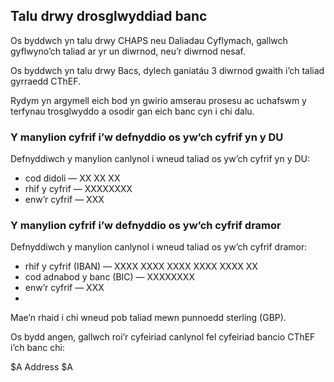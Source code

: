 ## Talu drwy drosglwyddiad banc

Os byddwch yn talu drwy CHAPS neu Daliadau Cyflymach, gallwch gyflwyno’ch taliad ar yr un diwrnod, neu’r diwrnod nesaf.

Os byddwch yn talu drwy Bacs, dylech ganiatáu 3 diwrnod gwaith i’ch taliad gyrraedd CThEF.

Rydym yn argymell eich bod yn gwirio amserau prosesu ac uchafswm y terfynau trosglwyddo a osodir gan eich banc cyn i chi dalu.


### Y manylion cyfrif i’w defnyddio os yw’ch cyfrif yn y DU

Defnyddiwch y manylion canlynol i wneud taliad os yw’ch cyfrif yn y DU:

- cod didoli — XX XX XX
- rhif y cyfrif — XXXXXXXX
- enw’r cyfrif — XXX


### Y manylion cyfrif i’w defnyddio os yw’ch cyfrif dramor

Defnyddiwch y manylion canlynol i wneud taliad os yw’ch cyfrif dramor:

- rhif y cyfrif (IBAN) — XXXX XXXX XXXX XXXX XXXX XX
- cod adnabod y banc (BIC) — XXXXXXXX
- enw’r cyfrif — XXX
- 

Mae’n rhaid i chi wneud pob taliad mewn punnoedd sterling (GBP).

Os bydd angen, gallwch roi’r cyfeiriad canlynol fel cyfeiriad bancio CThEF i’ch banc chi: 

$A
Address
$A
